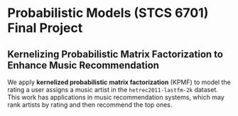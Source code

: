 # Probabilistic Models (STCS 6701) Final Project

## Kernelizing Probabilistic Matrix Factorization to Enhance Music Recommendation

We apply **kernelized probabilistic matrix factorization** (KPMF) to model the rating a user assigns a music artist in the `hetrec2011-lastfm-2k` dataset. This work has applications in music recommendation systems, which may rank artists by rating and then recommend the top ones.
